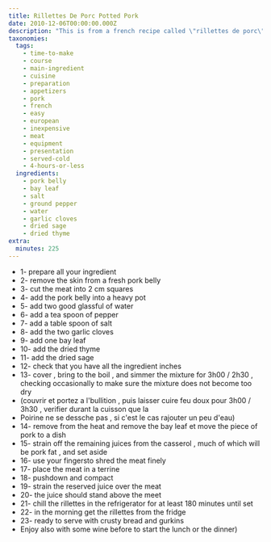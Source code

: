 ```yaml
---
title: Rillettes De Porc Potted Pork
date: 2010-12-06T00:00:00.000Z
description: "This is from a french recipe called \"rillettes de porc\" - rillettes make the perfect picnic dish or for an \"aperitif\" with some crusty bread, cornichons\r\n(little gherkins) and a glass of red/white wine"
taxonomies:
  tags:
    - time-to-make
    - course
    - main-ingredient
    - cuisine
    - preparation
    - appetizers
    - pork
    - french
    - easy
    - european
    - inexpensive
    - meat
    - equipment
    - presentation
    - served-cold
    - 4-hours-or-less
  ingredients:
    - pork belly
    - bay leaf
    - salt
    - ground pepper
    - water
    - garlic cloves
    - dried sage
    - dried thyme
extra:
  minutes: 225
---
```

 - 1- prepare all your ingredient
 - 2- remove the skin from a fresh pork belly
 - 3- cut the meat into 2 cm squares
 - 4- add the pork belly into a heavy pot
 - 5- add two good glassful of water
 - 6- add a tea spoon of pepper
 - 7- add a table spoon of salt
 - 8- add the two garlic cloves
 - 9- add one bay leaf
 - 10- add the dried thyme
 - 11- add the dried sage
 - 12- check that you have all the ingredient inches
 - 13- cover , bring to the boil , and simmer the mixture for 3h00 / 2h30 , checking occasionally to make sure the mixture does not become too dry
 - (couvrir et portez a l'bullition , puis laisser cuire feu doux pour 3h00 / 3h30 , verifier durant la cuisson que la
 - Poirine ne se dessche pas , si c'est le cas rajouter un peu d'eau)
 - 14- remove from the heat and remove the bay leaf et move the piece of pork to a dish
 - 15- strain off the remaining juices from the casserol , much of which will be pork fat , and set aside
 - 16- use your fingersto shred the meat finely
 - 17- place the meat in a terrine
 - 18- pushdown and compact
 - 19- strain the reserved juice over the meat
 - 20- the juice should stand above the meet
 - 21- chill the rillettes in the refrigerator for at least 180 minutes until set
 - 22- in the morning get the rillettes from the fridge
 - 23- ready to serve with crusty bread and gurkins
 - Enjoy also with some wine before to start the lunch or the dinner)
